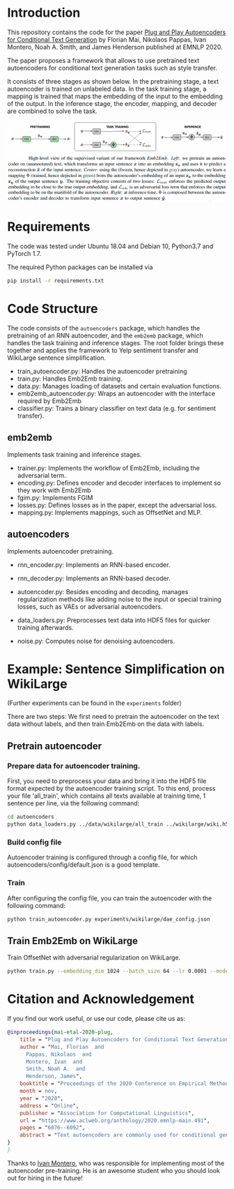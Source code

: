 # Introduction

This repository contains the code for the paper 
[Plug and Play Autoencoders for Conditional Text Generation](https://arxiv.org/abs/2010.02983)
by Florian Mai, Nikolaos Pappas, Ivan Montero, Noah A. Smith, and James Henderson published at EMNLP 2020.

The paper proposes a framework that allows to use pretrained text autoencoders for conditional text
generation tasks such as style transfer.

It consists of three stages as shown below. In the pretraining stage, a text autoencoder is trained on unlabeled data.
In the task training stage, a mapping is trained that maps the embedding of the input to the embedding of the output.
In the inference stage, the encoder, mapping, and decoder are combined to solve the task.


![Emb2Emb Training Framework](images/pnpframework.png)

# Requirements

The code was tested under Ubuntu 18.04 and Debian 10, Python3.7 and PyTorch 1.7.

The required Python packages can be installed via
```bash
pip install -r requirements.txt
```

# Code Structure

The code consists of the `autoencoders` package, which handles the pretraining of an
RNN autoencoder, and the `emb2emb` package, which handles the task training and inference
stages. The root folder brings these together and applies the framework to Yelp sentiment transfer
and WikiLarge sentence simplification.

* train_autoencoder.py: Handles the autoencoder pretraining
* train.py: Handles Emb2Emb training.
* data.py: Manages loading of datasets and certain evaluation functions.
* emb2emb_autoencoder.py: Wraps an autoencoder with the interface required by Emb2Emb
* classifier.py: Trains a binary classifier on text data (e.g. for sentiment transfer).

## emb2emb

Implements task training and inference stages.

* trainer.py: Implements the workflow of Emb2Emb, including the adversarial term.
* encoding.py: Defines encoder and decoder interfaces to implement so they work with Emb2Emb
* fgim.py: Implements FGIM
* losses.py: Defines losses as in the paper, except the adversarial loss.
* mapping.py: Implements mappings, such as OffsetNet and MLP.

## autoencoders
Implements autoencoder pretraining.

* rnn_encoder.py: Implements an RNN-based encoder.
* rnn_decoder.py: Implements an RNN-based decoder.


* autoencoder.py: Besides encoding and decoding, manages regularization methods like adding noise to the input or special training losses, such as VAEs or adversarial autoencoders.
* data_loaders.py: Preprocesses text data into HDF5 files for quicker training afterwards.
* noise.py: Computes noise for denoising autoencoders.

# Example: Sentence Simplification on WikiLarge

(Further experiments can be found in the `experiments` folder)

There are two steps: We first need to pretrain the autoencoder on the text data without labels, and then
train Emb2Emb on the data with labels.

## Pretrain autoencoder

### Prepare data for autoencoder training.
First, you need to preprocess your data and bring it into the HDF5 file format expected by the autoencoder training script.
To this end, process your file 'all_train', which contains all texts available at training time, 1 sentence per line,
via the following command:

```bash
cd autoencoders
python data_loaders.py ../data/wikilarge/all_train ../wikilarge/wiki.h5 64 -t CharBPETokenizer -mw 30000
```

### Build config file
Autoencoder training is configured through a config file, for which autoencoders/config/default.json is a good template.

### Train
After configuring the config file, you can train the autoencoder with the following command:
```bash
python train_autoencoder.py experiments/wikilarge/dae_config.json
```


## Train Emb2Emb on WikiLarge

Train OffsetNet with adversarial regularization on WikiLarge.

```bash
python train.py --embedding_dim 1024 --batch_size 64 --lr 0.0001 --modeldir ./tmp/wiki-ae/lstmae0.0p010/ --data_fraction 1.0 --n_epochs 10 --n_layers 1 --print_outputs --dataset_path data/wikilarge --validate --mapping offsetnet --hidden_layer_size 1024 --loss cosine --adversarial_regularization --adversarial_lambda 0.032 --outputdir tmp/wikilarge/ --binary_classifier_path no_eval --output_file emnlp_wiki_offset_cosine.csv --real_data_path input --max_prints 20 --device cpu
```

# Citation and Acknowledgement

If you find our work useful, or use our code, please cite us as:

```bibtex
@inproceedings{mai-etal-2020-plug,
    title = "Plug and Play Autoencoders for Conditional Text Generation",
    author = "Mai, Florian  and
      Pappas, Nikolaos  and
      Montero, Ivan  and
      Smith, Noah A.  and
      Henderson, James",
    booktitle = "Proceedings of the 2020 Conference on Empirical Methods in Natural Language Processing (EMNLP)",
    month = nov,
    year = "2020",
    address = "Online",
    publisher = "Association for Computational Linguistics",
    url = "https://www.aclweb.org/anthology/2020.emnlp-main.491",
    pages = "6076--6092",
    abstract = "Text autoencoders are commonly used for conditional generation tasks such as style transfer. We propose methods which are plug and play, where any pretrained autoencoder can be used, and only require learning a mapping within the autoencoder{'}s embedding space, training embedding-to-embedding (Emb2Emb). This reduces the need for labeled training data for the task and makes the training procedure more efficient. Crucial to the success of this method is a loss term for keeping the mapped embedding on the manifold of the autoencoder and a mapping which is trained to navigate the manifold by learning offset vectors. Evaluations on style transfer tasks both with and without sequence-to-sequence supervision show that our method performs better than or comparable to strong baselines while being up to four times faster.",
}
}
```

Thanks to [Ivan Montero](https://github.com/ivanmontero), who was responsible for
implementing most of the autoencoder pre-training. He is an awesome student who you should look out for hiring in the future! 
